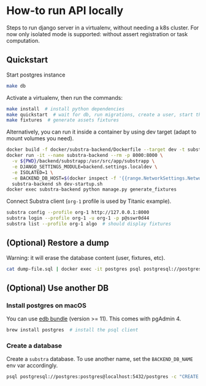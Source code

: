 # How-to run API locally

Steps to run django server in a virtualenv, without needing a k8s cluster.
For now only isolated mode is supported: without assert registration or task computation.

## Quickstart

Start postgres instance

```sh
make db
```

Activate a virtualenv, then run the commands:

```sh
make install  # install python dependencies
make quickstart  # wait for db, run migrations, create a user, start the server
make fixtures  # generate assets fixtures
```

Alternatively, you can run it inside a container by using dev target (adapt to mount volumes you need).

```sh
docker build -f docker/substra-backend/Dockerfile --target dev -t substra-backend .
docker run -it --name substra-backend --rm -p 8000:8000 \
  -v ${PWD}/backend/substrapp:/usr/src/app/substrapp \
  -e DJANGO_SETTINGS_MODULE=backend.settings.localdev \
  -e ISOLATED=1 \
  -e BACKEND_DB_HOST=$(docker inspect -f '{{range.NetworkSettings.Networks}}{{.IPAddress}}{{end}}' postgres) \
  substra-backend sh dev-startup.sh
docker exec substra-backend python manage.py generate_fixtures
```

Connect Substra client (`org-1` profile is used by Titanic example).

```sh
substra config --profile org-1 http://127.0.0.1:8000
substra login --profile org-1 -u org-1 -p p@sswr0d44
substra list --profile org-1 algo  # should display fixtures
```

## (Optional) Restore a dump

Warning: it will erase the database content (user, fixtures, etc).

```sh
cat dump-file.sql | docker exec -it postgres psql postgresql://postgres:postgres@localhost:5432/substra
```

## (Optional) Use another DB

### Install postgres on macOS

You can use [edb bundle](https://www.enterprisedb.com/downloads/postgres-postgresql-downloads) (version >= 11). This comes with pgAdmin 4.

```sh
brew install postgres  # install the psql client
```

### Create a database

Create a `substra` database. To use another name, set the `BACKEND_DB_NAME` env var accordingly.

```sh
psql postgresql://postgres:postgres@localhost:5432/postgres -c "CREATE DATABASE substra;"
```
